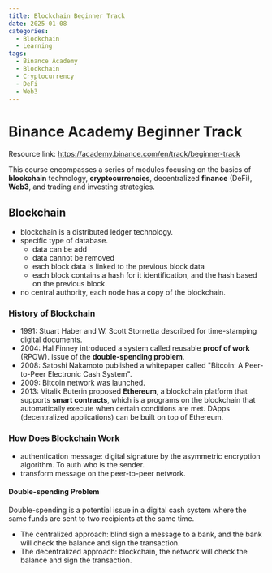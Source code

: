 ```yaml
---
title: Blockchain Beginner Track
date: 2025-01-08
categories:
  - Blockchain
  - Learning
tags:
  - Binance Academy
  - Blockchain
  - Cryptocurrency
  - DeFi
  - Web3
---
```


# Binance Academy Beginner Track

Resource link: <https://academy.binance.com/en/track/beginner-track>

This course encompasses a series of modules focusing on the basics of **blockchain** technology, **cryptocurrencies**, decentralized **finance** (DeFi), **Web3**, and trading and investing strategies.

## Blockchain

- blockchain is  a distributed ledger technology.
- specific type of database.
  - data can be add
  - data cannot be removed
  - each block data is linked to the previous block data
  - each block contains a hash for it identification, and the hash based on the previous block.
- no central authority, each node has a copy of the blockchain.

### History of Blockchain

- 1991: Stuart Haber and W. Scott Stornetta described for time-stamping digital documents.
- 2004: Hal Finney introduced a system called reusable **proof of work** (RPOW). issue of the **double-spending problem**.
- 2008: Satoshi Nakamoto published a whitepaper called "Bitcoin: A Peer-to-Peer Electronic Cash System".
- 2009: Bitcoin network was launched.
- 2013: Vitalik Buterin proposed **Ethereum**, a blockchain platform that supports **smart contracts**, which is a programs on the blockchain that automatically execute when certain conditions are met. DApps (decentralized applications) can be built on top of Ethereum.

### How Does Blockchain Work

- authentication message: digital signature by the asymmetric encryption algorithm. To auth who is the sender.
- transform message on the peer-to-peer network.

#### Double-spending Problem

Double-spending is a potential issue in a digital cash system where the same funds are sent to two recipients at the same time.

- The centralized approach: blind sign a message to a bank, and the bank will check the balance and sign the transaction.
- The decentralized approach: blockchain, the network will check the balance and sign the transaction.
